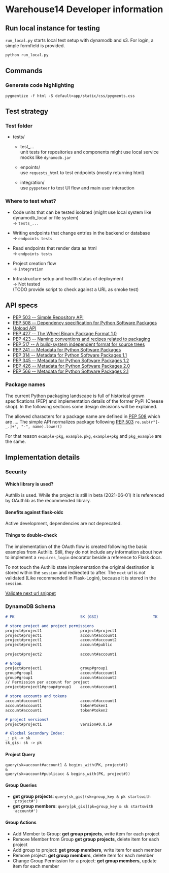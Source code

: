 # Warehouse14 Developer information

## Run local instance for testing

`run_local.py` starts local test setup with dynamodb and s3.
For login, a simple formfield is provided.

```bash
python run_local.py
```


## Commands

### Generate code highlighting
```
pygmentize -f html -S default>app/static/css/pygments.css
```

## Test strategy

### Test folder

* tests/
  * test_...  
    unit tests for repositories and components might use local service mocks like `dynamodb.jar`
    
  * enpoints/  
    use `requests_html` to test endpoints (mostly returning html)
    
  * integration/  
    use `pyppeteer` to test UI flow and main user interaction

### Where to test what?

* Code units that can be tested isolated (might use local system like dynamodb_local or file system)  
  -> `tests_...`

* Writing endpoints that change entries in the backend or database  
  -> `endpoints tests`

* Read endpoints that render data as html  
  -> `endpoints tests`
  
* Project creation flow  
  -> `integration`

* Infrastructure setup and health status of deployment  
  -> Not tested  
  (TODO provide script to check against a URL as smoke test)
  
## API specs

* [PEP 503 -- Simple Repository API](https://www.python.org/dev/peps/pep-0503/)
* [PEP 508 -- Dependency specification for Python Software Packages](https://www.python.org/dev/peps/pep-0508/)
* [Upload API](https://warehouse.pypa.io/api-reference/legacy.html#upload-api)
* [PEP 427 -- The Wheel Binary Package Format 1.0](https://www.python.org/dev/peps/pep-0427/#file-name-convention)
* [PEP 423 -- Naming conventions and recipes related to packaging](https://www.python.org/dev/peps/pep-0423/)
* [PEP 517 -- A build-system independent format for source trees](https://www.python.org/dev/peps/pep-0517/)
* [PEP 241 -- Metadata for Python Software Packages](https://www.python.org/dev/peps/pep-0241/)
* [PEP 314 -- Metadata for Python Software Packages 1.1](https://www.python.org/dev/peps/pep-0314/)
* [PEP 345 -- Metadata for Python Software Packages 1.2](https://www.python.org/dev/peps/pep-0345/)
* [PEP 426 -- Metadata for Python Software Packages 2.0](https://www.python.org/dev/peps/pep-0426/)
* [PEP 566 -- Metadata for Python Software Packages 2.1](https://www.python.org/dev/peps/pep-0566/)

### Package names
The current Python packaging landscape is full of historical grown specifications (PEP) and implementation details
of the former PyPI (Cheese shop). In the following sections some design decisions will be explained.

The allowed characters for a package name are defined in [PEP 508](https://www.python.org/dev/peps/pep-0508/#names)
which are ....
The simple API normalizes package following [PEP 503](https://www.python.org/dev/peps/pep-0503/#normalized-names) `re.sub(r"[-_.]+", "-", name).lower()`

For that reason `example-pkg`, `example.pkg`, `example+pkg` and `pkg_example` are the same. 

## Implementation details


### Security

#### Which library is used?
Authlib is used. While the project is still in beta (2021-06-01) it is referenced by OAuthlib as the recommended library.

#### Benefits against flask-oidc
Active development, dependencies are not deprecated.

#### Things to double-check
The implementation of the OAuth flow is created following the basic examples from Authlib.
Still, they do not include any information about how to implement a `requires_login` decorator beside a reference to Flask docs.

To not touch the Authlib state implementation the original destination is stored within the `session` and redirected to after.
The `next` url is not validated (Like recommended in Flask-Login), because it is stored in the `session`.

[Validate next url snippet](https://web.archive.org/web/20190128010142/http://flask.pocoo.org/snippets/62/)



### DynamoDB Schema
```markdown
# PK                             SK (GSI)                        TK      ATTRS

# store project and project permissions
project#project1                 project#project1                       {name: str, versions: Dict(str, Version)}   isarchived=True
project#project1                 account#account1                       {role: admin}
project#project1                 account#account2                       {role: member}
project#project1                 account#public                         {role: member}
                                                                                     
project#project2                 account#account1                       {role: admin}

# Group                                                                           
project#project1                 group#group1                           {role: member}
group#group1                     account#account1                       {role: admin}
group#group1                     account#account2                       {role: member}
// Permission per account for project
project#project1#group#group1    account#account1                       {role: member}

# store accounts and tokens
account#account1                 account#account1                        {...}
account#account1                 token#token1                            {...}
account#account1                 token#token2                            {...}

# project versions?
project#project1                 version#0.0.1#                          {role: member}

# Glocbal Secondary Index:
_: pk -> sk
sk_gis: sk -> pk
```

#### Project Query
```
query(sk=account#account1 & begins_with(PK, project#)) 
& 
query(sk=account#publicacc & begins_with(PK, project#))
```

#### Group Queries
- **get group projects**: `query[sk_gis](sk=group_key & pk startswith 'project#')`
- **get group members**: `query[pk_gis](pk=group_key & sk startswith 'account#')`

#### Group Actions
- Add    Member to Group: 
  **get group projects**, write item for each project
- Remove Member from Group
  **get group projects**, delete item for each project
- Add group to project:
  **get group members**, write item for each member
- Remove project:
  **get group members**, delete item for each member
- Change Group Permission for a project:
  **get group members**, update item for each member
```

